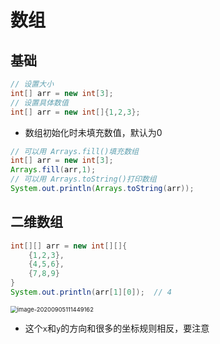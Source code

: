 # 数组

## 基础

```java
// 设置大小
int[] arr = new int[3];
// 设置具体数值
int[] arr = new int[]{1,2,3};
```

* 数组初始化时未填充数值，默认为0

```java
// 可以用 Arrays.fill()填充数组
int[] arr = new int[3];
Arrays.fill(arr,1);
// 可以用 Arrays.toString()打印数组
System.out.println(Arrays.toString(arr));
```

## 二维数组

```java
int[][] arr = new int[][]{
    {1,2,3},
    {4,5,6},
    {7,8,9}
}
System.out.println(arr[1][0]);	// 4
```

<img src="http://img.inaction.fun/static/17141.png" alt="image-20200905111449162" style="zoom:67%;" />

* 这个`x`和`y`的方向和很多的坐标规则相反，要注意